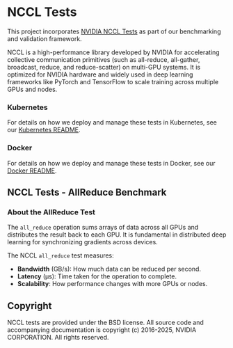 # NCCL Tests
This project incorporates [NVIDIA NCCL Tests](https://github.com/NVIDIA/nccl-tests) as part of our benchmarking and validation framework. 

NCCL is a high-performance library developed by NVIDIA for accelerating collective communication primitives (such as all-reduce, all-gather, broadcast, reduce, and reduce-scatter) on multi-GPU systems. It is optimized for NVIDIA hardware and widely used in deep learning frameworks like PyTorch and TensorFlow to scale training across multiple GPUs and nodes.

### Kubernetes
For details on how we deploy and manage these tests in Kubernetes, see our [Kubernetes README](kubernetes/README.md).

### Docker
For details on how we deploy and manage these tests in Docker, see our [Docker README](docker/README.md).

## NCCL Tests - AllReduce Benchmark

### About the AllReduce Test

The `all_reduce` operation sums arrays of data across all GPUs and distributes the result back to each GPU. It is fundamental in distributed deep learning for synchronizing gradients across devices.

The NCCL `all_reduce` test measures:

- **Bandwidth** (GB/s): How much data can be reduced per second.
- **Latency** (μs): Time taken for the operation to complete.
- **Scalability**: How performance changes with more GPUs or nodes.

## Copyright
NCCL tests are provided under the BSD license. All source code and accompanying documentation is copyright (c) 2016-2025, NVIDIA CORPORATION. All rights reserved.
